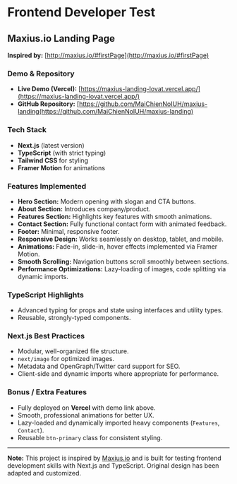 # Frontend Developer Test

## Maxius.io Landing Page

**Inspired by:** [http://maxius.io/#firstPage](http://maxius.io/#firstPage)

### Demo & Repository

- **Live Demo (Vercel):** [https://maxius-landing-lovat.vercel.app/](https://maxius-landing-lovat.vercel.app/)  
- **GitHub Repository:** [https://github.com/MaiChienNoIUH/maxius-landing(https://github.com/MaiChienNoIUH/maxius-landing)

### Tech Stack

- **Next.js** (latest version)
- **TypeScript** (with strict typing)
- **Tailwind CSS** for styling
- **Framer Motion** for animations

### Features Implemented

- **Hero Section:** Modern opening with slogan and CTA buttons.
- **About Section:** Introduces company/product.
- **Features Section:** Highlights key features with smooth animations.
- **Contact Section:** Fully functional contact form with animated feedback.
- **Footer:** Minimal, responsive footer.
- **Responsive Design:** Works seamlessly on desktop, tablet, and mobile.
- **Animations:** Fade-in, slide-in, hover effects implemented via Framer Motion.
- **Smooth Scrolling:** Navigation buttons scroll smoothly between sections.
- **Performance Optimizations:** Lazy-loading of images, code splitting via dynamic imports.

### TypeScript Highlights

- Advanced typing for props and state using interfaces and utility types.
- Reusable, strongly-typed components.

### Next.js Best Practices

- Modular, well-organized file structure.
- `next/image` for optimized images.
- Metadata and OpenGraph/Twitter card support for SEO.
- Client-side and dynamic imports where appropriate for performance.

### Bonus / Extra Features

- Fully deployed on **Vercel** with demo link above.
- Smooth, professional animations for better UX.
- Lazy-loaded and dynamically imported heavy components (`Features`, `Contact`).
- Reusable `btn-primary` class for consistent styling.

---

**Note:** This project is inspired by [Maxius.io](http://maxius.io/) and is built for testing frontend development skills with Next.js and TypeScript. Original design has been adapted and customized.
